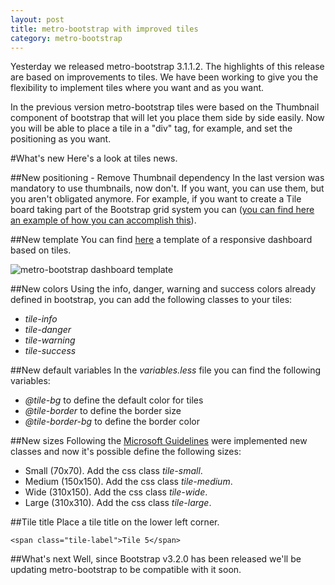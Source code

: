 ```yaml
---
layout: post
title: metro-bootstrap with improved tiles
category: metro-bootstrap
---
```

Yesterday we released metro-bootstrap 3.1.1.2. The highlights of this release are based on improvements to tiles. We have been working to give you the flexibility to implement tiles where you want and as you want.

In the previous version metro-bootstrap tiles were based on the Thumbnail component of bootstrap that will let you place them side by side easily. Now you will be able to place a tile in a "div" tag, for example, and set the positioning as you want.

<!--excerpt-->

 
#What's new
Here's a look at tiles news.

##New positioning - Remove Thumbnail dependency
In the last version was mandatory to use thumbnails, now don't. If you want, you can use them, but you aren't obligated anymore. For example, if you want to create a Tile board taking part of the Bootstrap grid system you can ([you can find here an example of how you can accomplish this](http://talkslab.github.io/metro-bootstrap/dashboardtemplate.html)).

##New template
You can find [here](http://talkslab.github.io/metro-bootstrap/dashboardtemplate.html) a template of a responsive dashboard based on tiles.

![metro-bootstrap dashboard template](/images/metro-bootstrap-with-improved-tiles-dashboard-template.png)


##New colors
Using the info, danger, warning and success colors already defined in bootstrap, you can add the following classes to your tiles:

- *tile-info*
- *tile-danger*
- *tile-warning*
- *tile-success*

##New default variables
In the *variables.less* file you can find the following variables:

- *@tile-bg* to define the default color for tiles
- *@tile-border* to define the border size
- *@tile-border-bg* to define the border color

##New sizes
Following the [Microsoft Guidelines](http://msdn.microsoft.com/en-us/library/windows/apps/hh465403.aspx) were implemented new classes and now it's possible define the following sizes:

- Small (70x70). Add the css class *tile-small*.
- Medium (150x150). Add the css class *tile-medium*.
- Wide (310x150). Add the css class *tile-wide*.
- Large (310x310). Add the css class *tile-large*.

##Tile title
Place a tile title on the lower left corner.

    <span class="tile-label">Tile 5</span>

##What's next
Well, since Bootstrap v3.2.0 has been released we'll be updating metro-bootstrap to be compatible with it soon.

